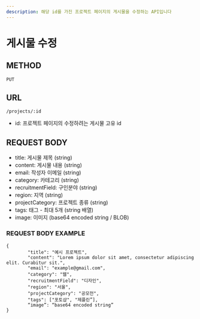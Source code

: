 ```yaml
---
description: 해당 id를 가진 프로젝트 페이지의 게시물을 수정하는 API입니다
---
```


# 게시물 수정

## METHOD

```text
PUT
```

## URL

```text
/projects/:id
```

* id: 프로젝트 페이지의 수정하려는 게시물 고유 id

## REQUEST BODY

* title: 게시물 제목 \(string\)
* content: 게시물 내용 \(string\)
* email: 작성자 이메일 \(string\)
* category: 카테고리 \(string\) 
* recruitmentField: 구인분야 \(string\)
* region: 지역 \(string\)
* projectCategory: 프로젝트 종류 \(string\)
* tags: 태그 - 최대 5개 \(string 배열\)
* image: 이미지 \(base64 encoded string / BLOB\)

### REQUEST BODY EXAMPLE

```markup
{
        "title": "예시 프로젝트",
        "content": "Lorem ipsum dolor sit amet, consectetur adipiscing elit. Curabitur sit.",
        "email": "example@gmail.com",
        "category": "웹",
        "recruitmentField": "디자인",
        "region": "서울",
        "projectCategory": "공모전",
        "tags": ["포토샵", "제플린”],
        “image”: “base64 encoded string”
}
```





